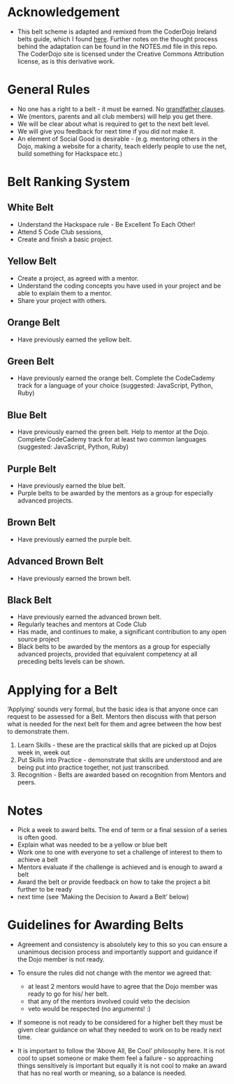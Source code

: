 # **Acknowledgement**
* This belt scheme is adapted and remixed from the CoderDojo Ireland belts guide, which I found [here](http://kata.coderdojo.com/wiki/Belts). Further notes on the thought process behind the adaptation can be found in the NOTES.md file in this repo. The CoderDojo site is licensed under the Creative Commons Attribution license, as is this derivative work.

# General Rules

* No one has a right to a belt - it must be earned. No [grandfather clauses](https://en.wikipedia.org/wiki/Grandfather_clause).
* We (mentors, parents and all club members) will help you get there.
* We will be clear about what is required to get to the next belt level.
* We will give you feedback for next time if you did not make it.
* An element of Social Good is desirable - (e.g. mentoring others in the Dojo, making a website for a charity, teach elderly people to use the net, build something for Hackspace etc.)


# Belt Ranking System

## White Belt
* Understand the Hackspace rule - Be Excellent To Each Other!
* Attend 5 Code Club sessions,
* Create and finish a basic project.

## Yellow Belt
* Create a project, as agreed with a mentor.
* Understand the coding concepts you have used in your project and be able to explain them to a mentor.
* Share your project with others.

## Orange Belt
* Have previously earned the yellow belt.

## Green Belt
* Have previously earned the orange belt.
Complete the CodeCademy track for a language of your choice (suggested: JavaScript, Python, Ruby)

## Blue Belt
* Have previously earned the green belt.
Help to mentor at the Dojo.
Complete CodeCademy track for at least two common languages (suggested: JavaScript, Python, Ruby)

## Purple Belt
* Have previously earned the blue belt.
* Purple belts to be awarded by the mentors as a group
for especially advanced projects.

## Brown Belt
* Have previously earned the purple belt.

## Advanced Brown Belt
* Have previously earned the brown belt.

## Black Belt
* Have previously earned the advanced brown belt.
* Regularly teaches and mentors at Code Club
* Has made, and continues to make, a significant contribution to any open source project
* Black belts to be awarded by the mentors as a group for especially advanced projects, provided that equivalent competency at all preceding belts levels can be shown.

# Applying for a Belt
‘Applying’ sounds very formal, but the basic idea is that anyone once can request to be assessed for
a Belt. Mentors then discuss with that person what is needed for the next belt for them and agree
between the how best to demonstrate them.

1.	 Learn Skills - these are the practical skills that are picked up at Dojos week in, week out
1.	 Put Skills into Practice - demonstrate that skills are understood and are being put into practice together, not just transcribed.
1.	 Recognition - Belts are awarded based on recognition from Mentors and peers.

# Notes
* Pick a week to award belts. The end of term or a final session of a series is often good.
* Explain what was needed to be a yellow or blue belt
* Work one to one with everyone to set a challenge of interest to them to achieve a belt
* Mentors evaluate if the challenge is achieved and is enough to award a belt
* Award the belt or provide feedback on how to take the project a bit further to be ready
* next time (see ‘Making the Decision to Award a Belt’ below)

# Guidelines for Awarding Belts
* Agreement and consistency is absolutely key to this so you can ensure a unanimous decision
process and importantly support and guidance if the Dojo member is not ready.
* To ensure the rules did not change with the mentor we agreed that:
  * at least 2 mentors would have to agree that the Dojo member was ready to go for his/
her belt.
  * that any of the mentors involved could veto the decision
  * veto would be respected (no arguments! :)

* If someone is not ready to be considered for a higher belt they must be given clear guidance
on what they needed to work on to be ready next time.

* It is important to follow the ‘Above All, Be Cool’ philosophy here. It is not cool to upset
someone or make them feel a failure - so approaching things sensitively is important but
equally it is not cool to make an award that has no real worth or meaning, so a balance is
needed.
